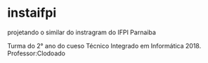 # instaifpi
projetando o similar do instragram do IFPI Parnaiba

Turma do 2° ano do cueso Técnico Integrado em Informática 2018. Professor:Clodoado 
